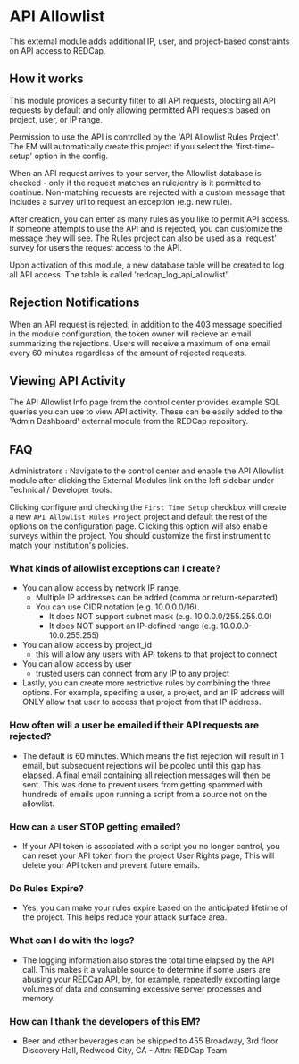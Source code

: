 # API Allowlist
This external module adds additional IP, user, and project-based constraints on API access to REDCap.

## How it works
This module provides a security filter to all API requests, blocking all API requests by default and only
allowing permitted API requests based on project, user, or IP range.

Permission to use the API is controlled by the 'API Allowlist Rules Project'.  The EM will automatically
create this project if you select the 'first-time-setup' option in the config.

When an API request arrives to your server, the Allowlist database is checked - only if the request matches
an rule/entry is it permitted to continue.  Non-matching requests are rejected with a custom message that
includes a survey url to request an exception (e.g. new rule).

After creation, you can enter as many rules as you like to permit API access.  If someone attempts to use
the API and is rejected, you can customize the message they will see.  The Rules project can also be used
as a 'request' survey for users the request access to the API.

Upon activation of this module, a new database table will be created to log all API access.  The table is
called 'redcap_log_api_allowlist'.

## Rejection Notifications
When an API request is rejected, in addition to the 403 message specified in the module configuration, the
token owner will recieve an email summarizing the rejections. Users will receive a maximum of one email every
60 minutes regardless of the amount of rejected requests.

## Viewing API Activity
The API Allowlist Info page from the control center provides example SQL queries you can use to view API activity.
These can be easily added to the 'Admin Dashboard' external module from the REDCap repository.

## FAQ
Administrators : Navigate to the control center and enable the API Allowlist module after clicking the External
Modules link on the left sidebar under Technical / Developer tools.

Clicking configure and checking the `First Time Setup` checkbox will create a new `API Allowlist Rules Project`
project and default the rest of the options on the configuration page. Clicking this option will also enable surveys
within the project.  You should customize the first instrument to match your institution's policies.

### What kinds of allowlist exceptions can I create?
- You can allow access by network IP range.
  - Multiple IP addresses can be added (comma or return-separated)
  - You can use CIDR notation (e.g. 10.0.0.0/16).
    - It does NOT support subnet mask (e.g. 10.0.0.0/255.255.0.0)
    - It does NOT support an IP-defined range (e.g. 10.0.0.0-10.0.255.255)
- You can allow access by project_id
  - this will allow any users with API tokens to that project to connect
- You can allow access by user
  - trusted users can connect from any IP to any project
- Lastly, you can create more restrictive rules by combining the three options.  For example, specifing a user, a project, and an IP address will ONLY allow that user to access that project from that IP address.

### How often will a user be emailed if their API requests are rejected?
- The default is 60 minutes.  Which means the fist rejection will result in 1 email, but subsequent rejections will
be pooled until this gap has elapsed.  A final email containing all rejection messages will then be sent.  This was
done to prevent users from getting spammed with hundreds of emails upon running a script from a source not on the allowlist.

### How can a user STOP getting emailed?
- If your API token is associated with a script you no longer control, you can reset your API token from the project
User Rights page,  This will delete your API token and prevent future emails.

### Do Rules Expire?
- Yes, you can make your rules expire based on the anticipated lifetime of the project.  This helps reduce your attack surface area.

### What can I do with the logs?
- The logging information also stores the total time elapsed by the API call.  This makes it a valuable source to determine if some users are abusing your REDCap API, by, for example, repeatedly exporting large volumes of data and consuming excessive server processes and memory.

### How can I thank the developers of this EM?
- Beer and other beverages can be shipped to 455 Broadway, 3rd floor Discovery Hall, Redwood City, CA - Attn: REDCap Team
